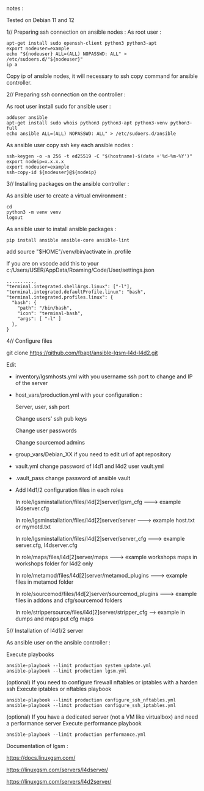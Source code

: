 notes :

Tested on Debian 11 and 12

1// Preparing ssh connection on ansible nodes :
As root user :

	apt-get install sudo openssh-client python3 python3-apt
	export nodeuser=example
	echo "${nodeuser} ALL=(ALL) NOPASSWD: ALL" > /etc/sudoers.d/"${nodeuser}"
	ip a

Copy ip of ansible nodes, it will necessary to ssh copy command for ansible controller.

2// Preparing ssh connection on the controller :

As root user install sudo for ansible user :

	adduser ansible
	apt-get install sudo whois python3 python3-apt python3-venv python3-full
	echo ansible ALL=(ALL) NOPASSWD: ALL" > /etc/sudoers.d/ansible
 
As ansible user copy ssh key each ansible nodes :

	ssh-keygen -o -a 256 -t ed25519 -C "$(hostname)-$(date +'%d-%m-%Y')"
	export nodeip=x.x.x.x
	export nodeuser=example
	ssh-copy-id ${nodeuser}@${nodeip}

3// Installing packages on the ansible controller :

As ansible user to create a virtual environment :

	cd
	python3 -m venv venv
	logout
 
As ansible user to install ansible packages :

	pip install ansible ansible-core ansible-lint

add source "$HOME"/venv/bin/activate in .profile
 
If you are on vscode add this to your c:/Users/USER/AppData/Roaming/Code/User/settings.json

    ..........,
	"terminal.integrated.shellArgs.linux": ["-l"],
	"terminal.integrated.defaultProfile.linux": "bash",
	"terminal.integrated.profiles.linux": {
	  "bash": {
		"path": "/bin/bash",
		"icon": "terminal-bash",
		"args": [ "-l" ]
	  },
	}

4// Configure files

git clone https://github.com/fbapt/ansible-lgsm-l4d-l4d2.git

Edit 

- inventory/lgsmhosts.yml with you username ssh port to change and IP of the server

- host_vars/production.yml with your configuration :
  
  Server, user, ssh port
  
  Change users' ssh pub keys
  
  Change user passwords
  
  Change sourcemod admins
  
- group_vars/Debian_XX if you need to edit url of apt repository
- vault.yml change password of l4d1 and l4d2 user vault.yml
- .vault_pass change password of ansible vault
- Add l4d1/2 configuration files in each roles

  In role/lgsminstallation/files/l4d[2]server/lgsm_cfg ---> example l4dserver.cfg
  
  In role/lgsminstallation/files/l4d[2]server/server ---> example host.txt or mymotd.txt
  
  In role/lgsminstallation/files/l4d[2]server/server_cfg ---> example server.cfg, l4dserver.cfg
  
  In role/maps/files/l4d[2]server/maps ---> example workshops maps in workshops folder for l4d2 only
  
  In role/metamod/files/l4d[2]server/metamod_plugins ---> example files in metamod folder
  
  In role/sourcemod/files/l4d[2]server/sourcemod_plugins ---> example files in addons and cfg/sourcemod folders
  
  In role/strippersource/files/l4d[2]server/stripper_cfg --> example in dumps and maps put cfg maps

5// Installation of l4d1/2 server

As ansible user on the ansible controller :

Execute playbooks

	ansible-playbook --limit production system_update.yml
	ansible-playbook --limit production lgsm.yml

(optional) If you need to configure firewall nftables or iptables with a harden ssh
Execute iptables or nftables playbook

	ansible-playbook --limit production configure_ssh_nftables.yml
	ansible-playbook --limit production configure_ssh_iptables.yml

(optional) If you have a dedicated server (not a VM like virtualbox) and need a performance server
Execute performance playbook

	ansible-playbook --limit production performance.yml

Documentation of lgsm :

https://docs.linuxgsm.com/

https://linuxgsm.com/servers/l4dserver/

https://linuxgsm.com/servers/l4d2server/

